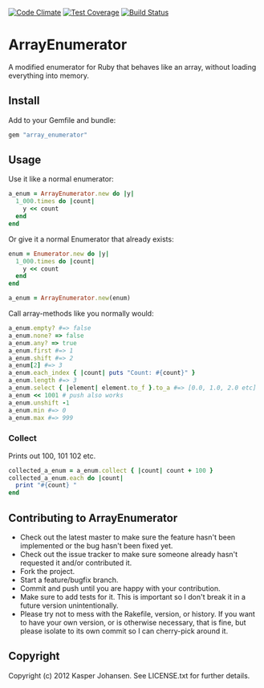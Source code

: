 [![Code Climate](https://codeclimate.com/github/kaspernj/array_enumerator/badges/gpa.svg)](https://codeclimate.com/github/kaspernj/array_enumerator)
[![Test Coverage](https://codeclimate.com/github/kaspernj/array_enumerator/badges/coverage.svg)](https://codeclimate.com/github/kaspernj/array_enumerator)
[![Build Status](https://img.shields.io/shippable/540e7b993479c5ea8f9ec1fb.svg)](https://app.shippable.com/projects/540e7b993479c5ea8f9ec1fb/builds/latest)

# ArrayEnumerator

A modified enumerator for Ruby that behaves like an array, without loading everything into memory.

## Install

Add to your Gemfile and bundle:
```ruby
gem "array_enumerator"
```

## Usage

Use it like a normal enumerator:
```ruby
a_enum = ArrayEnumerator.new do |y|
  1_000.times do |count|
    y << count
  end
end
```

Or give it a normal Enumerator that already exists:
```ruby
enum = Enumerator.new do |y|
  1_000.times do |count|
    y << count
  end
end

a_enum = ArrayEnumerator.new(enum)
```

Call array-methods like you normally would:
```ruby
a_enum.empty? #=> false
a_enum.none? => false
a_enum.any? => true
a_enum.first #=> 1
a_enum.shift #=> 2
a_enum[2] #=> 3
a_enum.each_index { |count| puts "Count: #{count}" }
a_enum.length #=> 3
a_enum.select { |element| element.to_f }.to_a #=> [0.0, 1.0, 2.0 etc]
a_enum << 1001 # push also works
a_enum.unshift -1
a_enum.min #=> 0
a_enum.max #=> 999
```

### Collect

Prints out 100, 101 102 etc.
```ruby
collected_a_enum = a_enum.collect { |count| count + 100 }
collected_a_enum.each do |count|
  print "#{count} "
end
```

## Contributing to ArrayEnumerator

* Check out the latest master to make sure the feature hasn't been implemented or the bug hasn't been fixed yet.
* Check out the issue tracker to make sure someone already hasn't requested it and/or contributed it.
* Fork the project.
* Start a feature/bugfix branch.
* Commit and push until you are happy with your contribution.
* Make sure to add tests for it. This is important so I don't break it in a future version unintentionally.
* Please try not to mess with the Rakefile, version, or history. If you want to have your own version, or is otherwise necessary, that is fine, but please isolate to its own commit so I can cherry-pick around it.

## Copyright

Copyright (c) 2012 Kasper Johansen. See LICENSE.txt for
further details.


